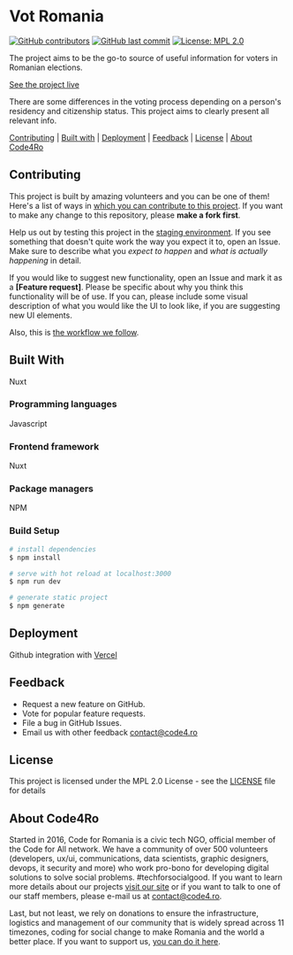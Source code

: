 # Vot Romania

[![GitHub contributors](https://img.shields.io/github/contributors/code4romania/vot-romania-v2.svg?style=for-the-badge)](https://github.com/code4romania/vot-romania-v2/graphs/contributors) [![GitHub last commit](https://img.shields.io/github/last-commit/code4romania/vot-romania-v2.svg?style=for-the-badge)](https://github.com/code4romania/vot-romania-v2/commits/master) [![License: MPL 2.0](https://img.shields.io/badge/license-MPL%202.0-brightgreen.svg?style=for-the-badge)](https://opensource.org/licenses/MPL-2.0)

The project aims to be the go-to source of useful information for voters in Romanian elections.

[See the project live](https://votromania.ro)

There are some differences in the voting process depending on a person's residency and citizenship status. This project aims to clearly present all relevant info.

[Contributing](#contributing) | [Built with](#built-with) | [Deployment](#deployment) | [Feedback](#feedback) | [License](#license) | [About Code4Ro](#about-code4ro)

## Contributing

This project is built by amazing volunteers and you can be one of them! Here's a list of ways in [which you can contribute to this project](.github/CONTRIBUTING.md). If you want to make any change to this repository, please **make a fork first**.

Help us out by testing this project in the [staging environment](https://vot-romania-v2.vercel.app). If you see something that doesn't quite work the way you expect it to, open an Issue. Make sure to describe what you _expect to happen_ and _what is actually happening_ in detail.

If you would like to suggest new functionality, open an Issue and mark it as a **[Feature request]**. Please be specific about why you think this functionality will be of use. If you can, please include some visual description of what you would like the UI to look like, if you are suggesting new UI elements.

Also, this is [the workflow we follow](.github/WORKFLOW.md).

## Built With

Nuxt

### Programming languages

Javascript

### Frontend framework

Nuxt

### Package managers

NPM

### Build Setup

```bash
# install dependencies
$ npm install

# serve with hot reload at localhost:3000
$ npm run dev

# generate static project
$ npm generate
```

## Deployment

Github integration with [Vercel](https://vercel.com)

## Feedback

- Request a new feature on GitHub.
- Vote for popular feature requests.
- File a bug in GitHub Issues.
- Email us with other feedback contact@code4.ro

## License

This project is licensed under the MPL 2.0 License - see the [LICENSE](LICENSE) file for details

## About Code4Ro

Started in 2016, Code for Romania is a civic tech NGO, official member of the Code for All network. We have a community of over 500 volunteers (developers, ux/ui, communications, data scientists, graphic designers, devops, it security and more) who work pro-bono for developing digital solutions to solve social problems. #techforsocialgood. If you want to learn more details about our projects [visit our site](https://www.code4.ro/en/) or if you want to talk to one of our staff members, please e-mail us at contact@code4.ro.

Last, but not least, we rely on donations to ensure the infrastructure, logistics and management of our community that is widely spread across 11 timezones, coding for social change to make Romania and the world a better place. If you want to support us, [you can do it here](https://code4.ro/en/donate/).
